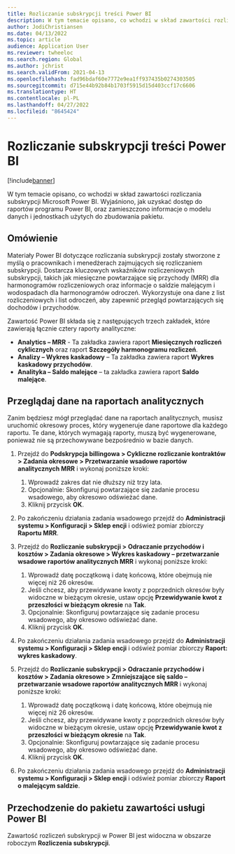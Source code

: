 ```yaml
---
title: Rozliczanie subskrypcji treści Power BI
description: W tym temacie opisano, co wchodzi w skład zawartości rozliczania subskrypcji Microsoft Power BI.
author: JodiChristiansen
ms.date: 04/13/2022
ms.topic: article
audience: Application User
ms.reviewer: twheeloc
ms.search.region: Global
ms.author: jchrist
ms.search.validFrom: 2021-04-13
ms.openlocfilehash: fad96bdaf60e7772e9ea1ff937435b0274303505
ms.sourcegitcommit: d715e44b92b84b1703f5915d15d403ccf17c6606
ms.translationtype: HT
ms.contentlocale: pl-PL
ms.lasthandoff: 04/27/2022
ms.locfileid: "8645424"
---
```

# <a name="subscription-billing-power-bi-content"></a>Rozliczanie subskrypcji treści Power BI

[!include[banner](../includes/banner.md)]

W tym temacie opisano, co wchodzi w skład zawartości rozliczania subskrypcji Microsoft Power BI. Wyjaśniono, jak uzyskać dostęp do raportów programu Power BI, oraz zamieszczono informacje o modelu danych i jednostkach użytych do zbudowania pakietu. 

## <a name="overview"></a>Omówienie

Materiały Power BI dotyczące rozliczania subskrypcji zostały stworzone z myślą o pracownikach i menedżerach zajmujących się rozliczaniem subskrypcji. Dostarcza kluczowych wskaźników rozliczeniowych subskrypcji, takich jak miesięczne powtarzające się przychody (MRR) dla harmonogramów rozliczeniowych oraz informacje o saldzie malejącym i wodospadach dla harmonogramów odroczeń. Wykorzystuje ona dane z list rozliczeniowych i list odroczeń, aby zapewnić przegląd powtarzających się dochodów i przychodów.

Zawartość Power BI składa się z następujących trzech zakładek, które zawierają łącznie cztery raporty analityczne: 

- **Analytics – MRR** - Ta zakładka zawiera raport **Miesięcznych rozliczeń cyklicznych** oraz raport **Szczegóły harmonogramu rozliczeń**.
- **Analizy – Wykres kaskadowy** – Ta zakładka zawiera raport **Wykres kaskadowy przychodów**.
- **Analityka – Saldo malejące** – ta zakładka zawiera raport **Saldo malejące**.

## <a name="view-data-on-the-analytical-reports"></a>Przeglądaj dane na raportach analitycznych

Zanim będziesz mógł przeglądać dane na raportach analitycznych, musisz uruchomić okresowy proces, który wygeneruje dane raportowe dla każdego raportu. Te dane, których wymagają raporty, muszą być wygenerowane, ponieważ nie są przechowywane bezpośrednio w bazie danych. 

1. Przejdź do **Podskrypcja billingowa \> Cykliczne rozliczanie kontraktów \> Zadania okresowe \> Przetwarzanie wsadowe raportów analitycznych MRR** i wykonaj poniższe kroki:

    1. Wprowadź zakres dat nie dłuższy niż trzy lata.
    2. Opcjonalnie: Skonfiguruj powtarzające się zadanie procesu wsadowego, aby okresowo odświeżać dane.
    3. Kliknij przycisk **OK**.

2. Po zakończeniu działania zadania wsadowego przejdź do **Administracji systemu \> Konfiguracji \> Sklep encji** i odśwież pomiar zbiorczy **Raportu MRR**. 
3. Przejdź do **Rozliczanie subskrypcji \> Odraczanie przychodów i kosztów \> Zadania okresowe \> Wykres kaskadowy – przetwarzanie wsadowe raportów analitycznych MRR** i wykonaj poniższe kroki:

    1. Wprowadź datę początkową i datę końcową, które obejmują nie więcej niż 26 okresów. 
    2. Jeśli chcesz, aby przewidywane kwoty z poprzednich okresów były widoczne w bieżącym okresie, ustaw opcję **Przewidywanie kwot z przeszłości w bieżącym okresie** na **Tak**.
    3. Opcjonalnie: Skonfiguruj powtarzające się zadanie procesu wsadowego, aby okresowo odświeżać dane.
    4. Kliknij przycisk **OK**. 

4. Po zakończeniu działania zadania wsadowego przejdź do **Administracji systemu \> Konfiguracji \> Sklep encji** i odśwież pomiar zbiorczy **Raport: wykres kaskadowy**.
5. Przejdź do **Rozliczanie subskrypcji \> Odraczanie przychodów i kosztów \> Zadania okresowe \> Zmniejszające się saldo – przetwarzanie wsadowe raportów analitycznych MRR** i wykonaj poniższe kroki:

    1. Wprowadź datę początkową i datę końcową, które obejmują nie więcej niż 26 okresów. 
    2. Jeśli chcesz, aby przewidywane kwoty z poprzednich okresów były widoczne w bieżącym okresie, ustaw opcję **Przewidywanie kwot z przeszłości w bieżącym okresie** na **Tak**.
    3. Opcjonalnie: Skonfiguruj powtarzające się zadanie procesu wsadowego, aby okresowo odświeżać dane.
    4. Kliknij przycisk **OK**.

6. Po zakończeniu działania zadania wsadowego przejdź do **Administracji systemu \> Konfiguracji \> Sklep encji** i odśwież pomiar zbiorczy **Raport o malejącym saldzie**.

## <a name="accessing-the-power-bi-content"></a>Przechodzenie do pakietu zawartości usługi Power BI

Zawartość rozliczeń subskrypcji w Power BI jest widoczna w obszarze roboczym **Rozliczenia subskrypcji**.
